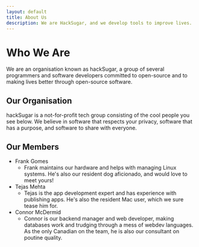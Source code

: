 ```yaml
---
layout: default
title: About Us
description: We are HackSugar, and we develop tools to improve lives.
---
```

# Who We Are
We are an organisation known as hackSugar, a group of several programmers and software developers 
committed to open-source and to making lives better through open-source software.

## Our Organisation
hackSugar is a not-for-profit tech group consisting of the cool people you see below. We believe in software that respects your privacy, software that has a purpose, and software to share with everyone.

## Our Members
- Frank Gomes
  - Frank maintains our hardware and helps with managing Linux systems. He's also our resident dog aficionado, and would love to meet yours!
- Tejas Mehta  
  - Tejas is the app development expert and has experience with publishing apps. He's also the resident Mac user, which we sure tease him for.
- Connor McDermid  
  - Connor is our backend manager and web developer, making databases work and trudging through a mess of webdev languages. As the only Canadian on the team, he is also our consultant on poutine quality.